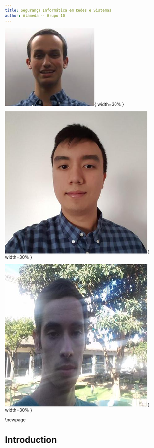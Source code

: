 ```yaml
---
title: Segurança Informática em Redes e Sistemas
author: Alameda -- Grupo 10
---
```


![81201 -- Tomás Cunha -- tomas.cunha\@tecnico.ulisboa.pt](81201.jpg){ width=30% } 

![81209 -- Guilherme Santos -- guilherme.j.santos\@tecnico.ulisboa.pt](81209.jpg){ width=30% }

![81703 -- Nuno Santos -- nuno.v.santos\@tecnico.ulisboa.pt](81703.jpg){ width=30% }

\newpage

# Introduction

